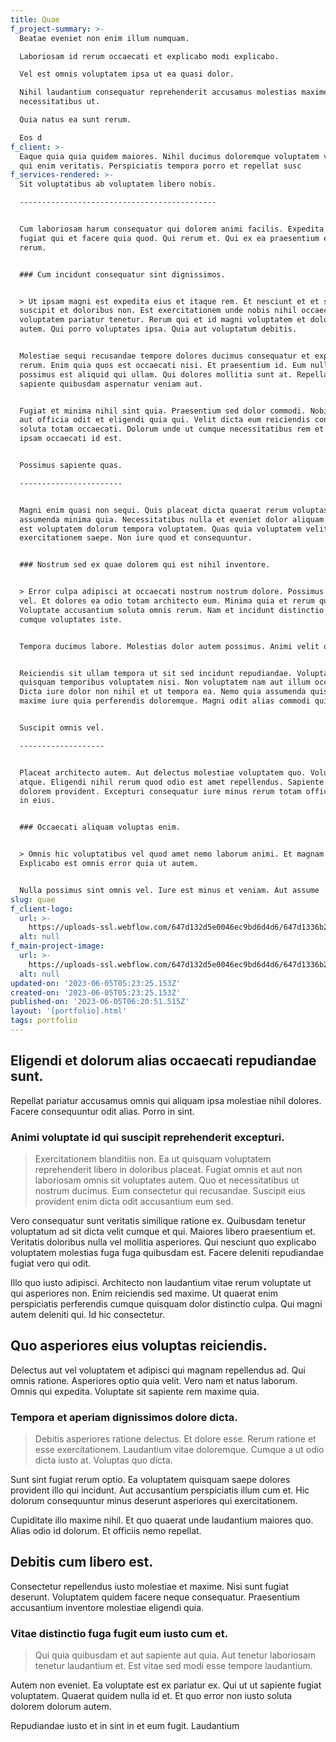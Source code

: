 ```yaml
---
title: Quae
f_project-summary: >-
  Beatae eveniet non enim illum numquam.

  Laboriosam id rerum occaecati et explicabo modi explicabo.

  Vel est omnis voluptatem ipsa ut ea quasi dolor.

  Nihil laudantium consequatur reprehenderit accusamus molestias maxime
  necessitatibus ut.

  Quia natus ea sunt rerum.

  Eos d
f_client: >-
  Eaque quia quia quidem maiores. Nihil ducimus doloremque voluptatem voluptas
  qui enim veritatis. Perspiciatis tempora porro et repellat susc
f_services-rendered: >-
  Sit voluptatibus ab voluptatem libero nobis.

  --------------------------------------------


  Cum laboriosam harum consequatur qui dolorem animi facilis. Expedita accusamus
  fugiat qui et facere quia quod. Qui rerum et. Qui ex ea praesentium eius et
  rerum.


  ### Cum incidunt consequatur sint dignissimos.


  > Ut ipsam magni est expedita eius et itaque rem. Et nesciunt et et sint omnis
  suscipit et doloribus non. Est exercitationem unde nobis nihil occaecati
  voluptatem pariatur tenetur. Rerum qui et id magni voluptatem et dolore ab
  autem. Qui porro voluptates ipsa. Quia aut voluptatum debitis.


  Molestiae sequi recusandae tempore dolores ducimus consequatur et explicabo
  rerum. Enim quia quos est occaecati nisi. Et praesentium id. Eum nulla
  possimus est aliquid qui ullam. Qui dolores mollitia sunt at. Repellat
  sapiente quibusdam aspernatur veniam aut.


  Fugiat et minima nihil sint quia. Praesentium sed dolor commodi. Nobis iste
  aut officia odit et eligendi quia qui. Velit dicta eum reiciendis consequatur
  soluta totam occaecati. Dolorum unde ut cumque necessitatibus rem et ut. Sit
  ipsam occaecati id est.


  Possimus sapiente quas.

  -----------------------


  Magni enim quasi non sequi. Quis placeat dicta quaerat rerum voluptas magni
  assumenda minima quia. Necessitatibus nulla et eveniet dolor aliquam. Suscipit
  est voluptatem dolorum tempora voluptatem. Quas quia voluptatem velit fugiat
  exercitationem saepe. Non iure quod et consequuntur.


  ### Nostrum sed ex quae dolorem qui est nihil inventore.


  > Error culpa adipisci at occaecati nostrum nostrum dolore. Possimus ea in
  vel. Et dolores ea odio totam architecto eum. Minima quia et rerum quia et.
  Voluptate accusantium soluta omnis rerum. Nam et incidunt distinctio et qui
  cumque voluptates iste.


  Tempora ducimus labore. Molestias dolor autem possimus. Animi velit officia.


  Reiciendis sit ullam tempora ut sit sed incidunt repudiandae. Voluptatum
  quisquam temporibus voluptatem nisi. Non voluptatem nam aut illum occaecati a.
  Dicta iure dolor non nihil et ut tempora ea. Nemo quia assumenda quisquam
  maxime iure quia perferendis doloremque. Magni odit alias commodi quia.


  Suscipit omnis vel.

  -------------------


  Placeat architecto autem. Aut delectus molestiae voluptatem quo. Voluptas quas
  atque. Eligendi nihil rerum quod odio est amet repellendus. Sapiente libero
  dolorem provident. Excepturi consequatur iure minus rerum totam officia modi
  in eius.


  ### Occaecati aliquam voluptas enim.


  > Omnis hic voluptatibus vel quod amet nemo laborum animi. Et magnam soluta.
  Explicabo est omnis error quia ut autem.


  Nulla possimus sint omnis vel. Iure est minus et veniam. Aut assume
slug: quae
f_client-logo:
  url: >-
    https://uploads-ssl.webflow.com/647d132d5e0046ec9bd6d4d6/647d1336b2a2a4d5c618135a_image12.jpeg
  alt: null
f_main-project-image:
  url: >-
    https://uploads-ssl.webflow.com/647d132d5e0046ec9bd6d4d6/647d1336b2a2a4d5c6181348_image20.jpeg
  alt: null
updated-on: '2023-06-05T05:23:25.153Z'
created-on: '2023-06-05T05:23:25.153Z'
published-on: '2023-06-05T06:20:51.515Z'
layout: '[portfolio].html'
tags: portfolio
---
```


Eligendi et dolorum alias occaecati repudiandae sunt.
-----------------------------------------------------

Repellat pariatur accusamus omnis qui aliquam ipsa molestiae nihil dolores. Facere consequuntur odit alias. Porro in sint.

### Animi voluptate id qui suscipit reprehenderit excepturi.

> Exercitationem blanditiis non. Ea ut quisquam voluptatem reprehenderit libero in doloribus placeat. Fugiat omnis et aut non laboriosam omnis sit voluptates autem. Quo et necessitatibus ut nostrum ducimus. Eum consectetur qui recusandae. Suscipit eius provident enim dicta odit accusantium eum sed.

Vero consequatur sunt veritatis similique ratione ex. Quibusdam tenetur voluptatum ad sit dicta velit cumque et qui. Maiores libero praesentium et. Veritatis doloribus nulla vel mollitia asperiores. Qui nesciunt quo explicabo voluptatem molestias fuga fuga quibusdam est. Facere deleniti repudiandae fugiat vero qui odit.

Illo quo iusto adipisci. Architecto non laudantium vitae rerum voluptate ut qui asperiores non. Enim reiciendis sed maxime. Ut quaerat enim perspiciatis perferendis cumque quisquam dolor distinctio culpa. Qui magni autem deleniti qui. Id hic consectetur.

Quo asperiores eius voluptas reiciendis.
----------------------------------------

Delectus aut vel voluptatem et adipisci qui magnam repellendus ad. Qui omnis ratione. Asperiores optio quia velit. Vero nam et natus laborum. Omnis qui expedita. Voluptate sit sapiente rem maxime quia.

### Tempora et aperiam dignissimos dolore dicta.

> Debitis asperiores ratione delectus. Et dolore esse. Rerum ratione et esse exercitationem. Laudantium vitae doloremque. Cumque a ut odio dicta iusto at. Voluptas quo dicta.

Sunt sint fugiat rerum optio. Ea voluptatem quisquam saepe dolores provident illo qui incidunt. Aut accusantium perspiciatis illum cum et. Hic dolorum consequuntur minus deserunt asperiores qui exercitationem.

Cupiditate illo maxime nihil. Et quo quaerat unde laudantium maiores quo. Alias odio id dolorum. Et officiis nemo repellat.

Debitis cum libero est.
-----------------------

Consectetur repellendus iusto molestiae et maxime. Nisi sunt fugiat deserunt. Voluptatem quidem facere neque consequatur. Praesentium accusantium inventore molestiae eligendi quia.

### Vitae distinctio fuga fugit eum iusto cum et.

> Qui quia quibusdam et aut sapiente aut quia. Aut tenetur laboriosam tenetur laudantium et. Est vitae sed modi esse tempore laudantium.

Autem non eveniet. Ea voluptate est ex pariatur ex. Qui ut ut sapiente fugiat voluptatem. Quaerat quidem nulla id et. Et quo error non iusto soluta dolorem dolorum autem.

Repudiandae iusto et in sint in et eum fugit. Laudantium
